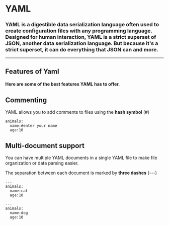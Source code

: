 # YAML

### YAML is a digestible data serialization language often used to create configuration files with any programming language. Designed for human interaction, YAML is a strict superset of JSON, another data serialization language. But because it's a strict superset, it can do everything that JSON can and more.

---

## Features of Yaml

#### Here are some of the best features YAML has to offer.

## Commenting

YAML allows you to add comments to files using the **hash symbol** (#)

```
animals:
  name:#enter your name
  age:10

```

## Multi-document support

You can have multiple YAML documents in a single YAML file to make file organization or data parsing easier.

The separation between each document is marked by **three dashes** (---)

```
---
animals:
  name:cat
  age:10

---
animals:
  name:dog
  age:10
```
